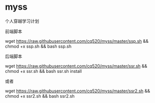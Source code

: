 # myss
个人穿越学习计划

前端脚本

wget https://raw.githubusercontent.com/cq520/myss/master/ssp.sh && chmod +x ssp.sh && bash ssp.sh

后端脚本

wget https://raw.githubusercontent.com/cq520/myss/master/ssr.sh && chmod +x ssr.sh && bash ssr.sh install

或者

wget https://raw.githubusercontent.com/cq520/myss/master/ssr2.sh && chmod +x ssr2.sh && bash ssr2.sh

